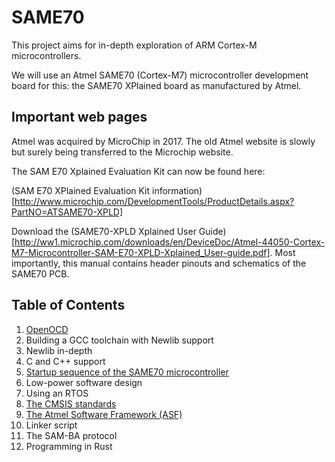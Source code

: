 # SAME70

This project aims for in-depth exploration of ARM Cortex-M microcontrollers.

We will use an Atmel SAME70 (Cortex-M7) microcontroller development board for this:
the SAME70 XPlained board as manufactured by Atmel.

Important web pages
-------------------

Atmel was acquired by MicroChip in 2017. The old Atmel website is slowly but surely being
transferred to the Microchip website.

The SAM E70 Xplained Evaluation Kit can now be found here:

(SAM E70 XPlained Evaluation Kit information)[http://www.microchip.com/DevelopmentTools/ProductDetails.aspx?PartNO=ATSAME70-XPLD]

Download the (SAME70-XPLD Xplained User Guide)[http://ww1.microchip.com/downloads/en/DeviceDoc/Atmel-44050-Cortex-M7-Microcontroller-SAM-E70-XPLD-Xplained_User-guide.pdf]. Most importantly, this manual contains header pinouts and schematics of the SAME70 PCB.

Table of Contents
-----------------

1. [OpenOCD](markdown/01_OpenOCD.md)
2. Building a GCC toolchain with Newlib support
3. Newlib in-depth
4. C and C++ support
5. [Startup sequence of the SAME70 microcontroller](markdown/05_StartupSequence.md)
6. Low-power software design
7. Using an RTOS
8. [The CMSIS standards](markdown/08_CMSIS.md)
9. [The Atmel Software Framework (ASF)](markdown/09_ASF.md)
10. Linker script
11. The SAM-BA protocol
12. Programming in Rust
